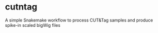 # cutntag
A simple Snakemake workflow to process CUT&amp;Tag samples and produce spike-in scaled bigWig files
